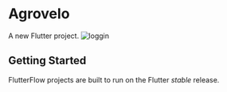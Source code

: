 # Agrovelo

A new Flutter project.
![loggin](https://github.com/D3C0D1/E-commerce-frontend/assets/124421179/c2129a0b-038c-4c0d-938d-43e1d22050d6)

## Getting Started

FlutterFlow projects are built to run on the Flutter _stable_ release.
